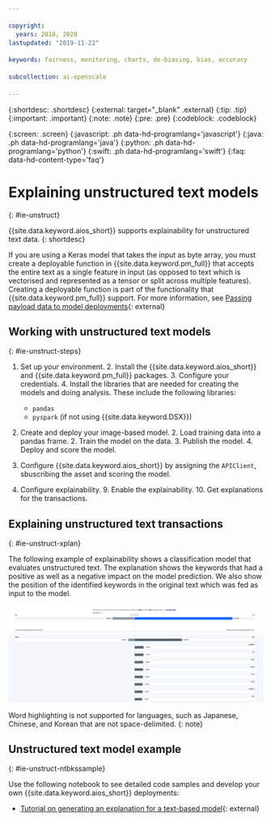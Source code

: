 ```yaml
---

copyright:
  years: 2018, 2020
lastupdated: "2019-11-22"

keywords: fairness, monitoring, charts, de-biasing, bias, accuracy

subcollection: ai-openscale

---
```


{:shortdesc: .shortdesc}
{:external: target="_blank" .external}
{:tip: .tip}
{:important: .important}
{:note: .note}
{:pre: .pre}
{:codeblock: .codeblock}

{:screen: .screen}
{:javascript: .ph data-hd-programlang='javascript'}
{:java: .ph data-hd-programlang='java'}
{:python: .ph data-hd-programlang='python'}
{:swift: .ph data-hd-programlang='swift'}
{:faq: data-hd-content-type='faq'}

# Explaining unstructured text models
{: #ie-unstruct}

{{site.data.keyword.aios_short}} supports explainability for unstructured text data.
{: shortdesc}

If you are using a Keras model that takes the input as byte array, you must create a deployable function in {{site.data.keyword.pm_full}} that accepts the entire text as a single feature in input (as opposed to text which is vectorised and represented as a tensor or split across multiple features). Creating a deployable function is part of the functionality that {{site.data.keyword.pm_full}} support. For more information, see [Passing payload data to model deployments](https://dataplatform.cloud.ibm.com/docs/content/wsj/analyze-data/ml-deploy-functions.html?linkInPage=true#models){: external}

## Working with unstructured text models
{: #ie-unstruct-steps}

1. Set up your environment.
   2. Install the {{site.data.keyword.aios_short}} and {{site.data.keyword.pm_full}} packages.
   3. Configure your credentials.
   4. Install the libraries that are needed for creating the models and doing analysis. These include the following libraries:
      - `pandas`
      - `pyspark` (if not using {{site.data.keyword.DSX}})

1. Create and deploy your image-based model.
   2. Load training data into a pandas frame.
   2. Train the model on the data.
   3. Publish the model.
   4. Deploy and score the model.

7. Configure {{site.data.keyword.aios_short}} by assigning the `APIClient`, sbuscribing the asset and scoring the model.
8. Configure explainability.
   9. Enable the explainability.
   10. Get explanations for the transactions.

## Explaining unstructured text transactions
{: #ie-unstruct-xplan}

The following example of explainability shows a classification model that evaluates unstructured text. The explanation shows the keywords that had a positive as well as a negative impact on the model prediction. We also show the position of the identified keywords in the original text which was fed as input to the model.

![Explainability image classification chart is displayed. it shows confidence levels for the unstructured text](images/wos-insight-explain-text.png)

Word highlighting is not supported for languages, such as Japanese, Chinese, and Korean that are not space-delimited.
{: note}

## Unstructured text model example
{: #ie-unstruct-ntbkssample}

Use the following notebook to see detailed code samples and develop your own {{site.data.keyword.aios_short}} deployments:

- [Tutorial on generating an explanation for a text-based model](https://github.com/pmservice/ai-openscale-tutorials/blob/master/notebooks/Watson%20OpenScale%20Explanation%20for%20Text%20Model.ipynb){: external}

